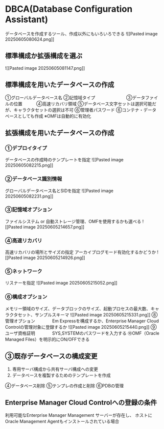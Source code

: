 # DBCA(Database Configuration Assistant)
データベースを作成するツール、作成以外にもいろいろできる
![[Pasted image 20250605080624.png]]
## 標準構成か拡張構成を選ぶ
![[Pasted image 20250605081147.png]]
## 標準構成を用いたデータベースの作成

①グローバルデータベース名
②記憶域タイプ　　　　　　　
③データファイルの位置　　　
④高速リカバリ領域
⑤データベース文字セットは選択可能だが、キャラクタセットの選択は不可
⑥管理者パスワード
⑥コンテナ・データベースとしても作成
※OMFは自動的に有効化
## 拡張構成を用いたデータベースの作成

### ①デプロイタイプ
データベースの作成時のテンプレートを指定
![[Pasted image 20250605082215.png]]
### ②データベース識別情報　
グローバルデータベース名とSIDを指定
![[Pasted image 20250605082231.png]]
### ③記憶域オプション
ファイルシステム or 自動ストレージ管理、OMFを使用するかも選べる
![[Pasted image 20250605214657.png]]
### ④高速リカバリ　　　　　
高速リカバリの場所とサイズの指定
アーカイブログモード有効化するかどうか
![[Pasted image 20250605214926.png]]
### ⑤ネットワーク　　　　　
リスナーを指定
![[Pasted image 20250605215052.png]]
### ⑥構成オプション
メモリー領域のサイズ、データブロックのサイズ、起動プロセスの最大数、キャラクタセット、サンプルスキーマ
![[Pasted image 20250605215331.png]]
⑧管理オプション　　　　Em Expressを構成するか、Enterprise Manager Cloud Controlの管理対象に登録するか
![[Pasted image 20250605215440.png]]
⑨ユーザ資格証明　　　　SYS,SYSTEMのパスワードを入力する
➉OMF（Oracle Managed Files）を明示的にON/OFFできる

## ③既存データベースの構成変更　
1. 専用サーバ構成から共有サーバ構成への変更
2. データベースを複製するためのテンプレートを作成

④データベース削除
⑤テンプレの作成と削除
⑥PDBの管理
## Enterprise Manager Cloud Controlへの登録の条件
利用可能なEnterprise Manager Management サーバーが存在し、
ホストにOracle Management Agentもインストールされている場合
